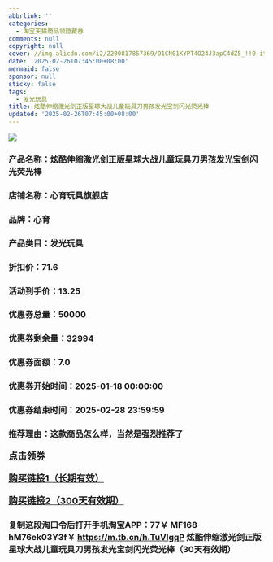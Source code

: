 ```yaml
---
abbrlink: ''
categories:
  - 淘宝天猫商品领隐藏券
comments: null
copyright: null
cover: //img.alicdn.com/i2/2200817857369/O1CN01KYPT4O24J3apC4dZ5_!!0-item_pic.jpg
date: '2025-02-26T07:45:00+08:00'
mermaid: false
sponsor: null
sticky: false
tags:
  - 发光玩具
title: 炫酷伸缩激光剑正版星球大战儿童玩具刀男孩发光宝剑闪光荧光棒
updated: '2025-02-26T07:45:00+08:00'
--- 
```


![](//img.alicdn.com/i2/2200817857369/O1CN01KYPT4O24J3apC4dZ5_!!0-item_pic.jpg)

### 产品名称：炫酷伸缩激光剑正版星球大战儿童玩具刀男孩发光宝剑闪光荧光棒
### 店铺名称：心育玩具旗舰店
### 品牌：心育
### 产品类目：发光玩具
### 折扣价：71.6
### 活动到手价：13.25
### 优惠券总量：50000
### 优惠券剩余量：32994
### 优惠券面额：7.0
### 优惠券开始时间：2025-01-18 00:00:00	
### 优惠券结束时间：2025-02-28 23:59:59	
### 推荐理由：这款商品怎么样，当然是强烈推荐了

<p style="font-size: 18px; font-weight: bold;">
  <a href="https://uland.taobao.com/coupon/edetail?e=bLOaGa5NDzSlhHvvyUNXZfh8CuWt5YH5OVuOuRD5gLJMmdsrkidbOWgpcJRl3wFwcV%2FlEyhmp8DjSqRgzer69rwxnnMA8klHKV0hXQxOoOgkn29i5DoQtbHRRdHmzX%2FlcZoXZqhCic3dr2%2Bb8kImtHIE4r7wqPNK7NjcxRIBfQbVM%2Fe4LpP7OiwynAdGnOngsRcE0wncGCoHiGEdCaBx5ois8HX4bYML49IpuNimzZ39oIt1wrbvd3bN3ZFO%2FHcc8gw7CyR8B19SbnB%2BnTVamOT50Ft5OKcnEaFzl4UsxLANuUAdvxSGEIXixQisbZF4mcu84NAAUMWaxTQULkICJ8HUw3GH5SZ%2BZQUWDPdEFUc%3D&traceId=2166d8db17407296732636749d133b&union_lens=lensId%3AOPT%401740729681%40213e4d92_0dba_1954b93057b_b08b%4001%40eyJmbG9vcklkIjo3MzM1NH0ie" target="_blank">点击领券</a>
</p>
<p style="font-size: 18px; font-weight: bold;">
  <a href="https://s.click.taobao.com/t?e=m%3D2%26s%3D9Sbkfp6VjNRw4vFB6t2Z2ueEDrYVVa64K7Vc7tFgwiHjf2vlNIV67kkfnVn6TwKdYFMBzHxYoCP3ID%2FV1RqsF4wnCJeELi4I%2FIEn%2BS1IjHAB0ghlTd7WlZVm%2FOAUUFw71qrpxiwMoCNxc1AtbZGVSxtvLTVqSXBoLzZWUurdGW3NEPXytV9ALq8XLr9cF0l0AOJ7n9hIYuTkWTPHo%2BXyovbE79K3%2B4zG6Ew2JIUfUu5h7CxtkEyZRXoKpOX5zIa83Rw88I2obvShQFBpy9bqQ7TO8hVXH49zb%2FnUHMQd61%2FGCUoWt8%2BaTNwvtfmgfF3BmuRgoPo8OjlDZIGtg%2FN%2Fr6Jn5AyUbPoV" target="_blank">购买链接1（长期有效）</a>
</p>
<p style="font-size: 18px; font-weight: bold;">
  <a href="https://s.click.taobao.com/ic16TNs" target="_blank">购买链接2（300天有效期）</a>
</p>

### 复制这段淘口令后打开手机淘宝APP：77￥ MF168 hM76ek03Y3f￥ https://m.tb.cn/h.TuVIgqP  炫酷伸缩激光剑正版星球大战儿童玩具刀男孩发光宝剑闪光荧光棒（30天有效期）
